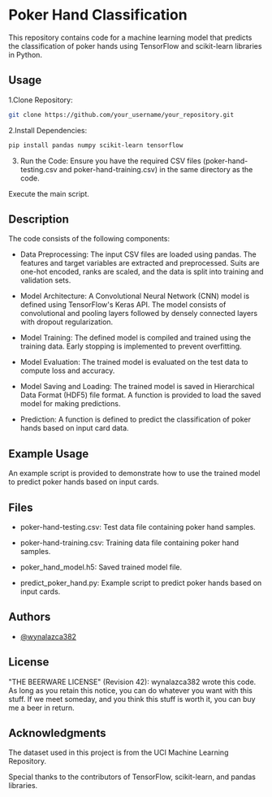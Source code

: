 
# Poker Hand Classification

This repository contains code for a machine learning model that predicts the classification of poker hands using TensorFlow and scikit-learn libraries in Python.


## Usage

1.Clone Repository:
```bash
git clone https://github.com/your_username/your_repository.git

```
2.Install Dependencies:
```bash
pip install pandas numpy scikit-learn tensorflow

```
3. Run the Code:
Ensure you have the required CSV files (poker-hand-testing.csv and poker-hand-training.csv) in the same directory as the code.

Execute the main script.
## Description

The code consists of the following components:

* Data Preprocessing: The input CSV files are loaded using pandas. The features and target variables are extracted and preprocessed. Suits are one-hot encoded, ranks are scaled, and the data is split into training and validation sets.

* Model Architecture: A Convolutional Neural Network (CNN) model is defined using TensorFlow's Keras API. The model consists of convolutional and pooling layers followed by densely connected layers with dropout regularization.

* Model Training: The defined model is compiled and trained using the training data. Early stopping is implemented to prevent overfitting.

* Model Evaluation: The trained model is evaluated on the test data to compute loss and accuracy.

* Model Saving and Loading: The trained model is saved in Hierarchical Data Format (HDF5) file format. A function is provided to load the saved model for making predictions.

* Prediction: A function is defined to predict the classification of poker hands based on input card data.

## Example Usage

An example script is provided to demonstrate how to use the trained model to predict poker hands based on input cards.
## Files

* poker-hand-testing.csv: Test data file containing poker hand samples.

* poker-hand-training.csv: Training data file containing poker hand samples.

* poker_hand_model.h5: Saved trained model file.

* predict_poker_hand.py: Example script to predict poker hands based on input cards.
## Authors

- [@wynalazca382](https://github.com/wynalazca382)


## License

 "THE BEERWARE LICENSE" (Revision 42):
 wynalazca382 wrote this code. As long as you retain this 
 notice, you can do whatever you want with this stuff. If we
 meet someday, and you think this stuff is worth it, you can
 buy me a beer in return.



## Acknowledgments

The dataset used in this project is from the UCI Machine Learning Repository.

Special thanks to the contributors of TensorFlow, scikit-learn, and pandas libraries.
